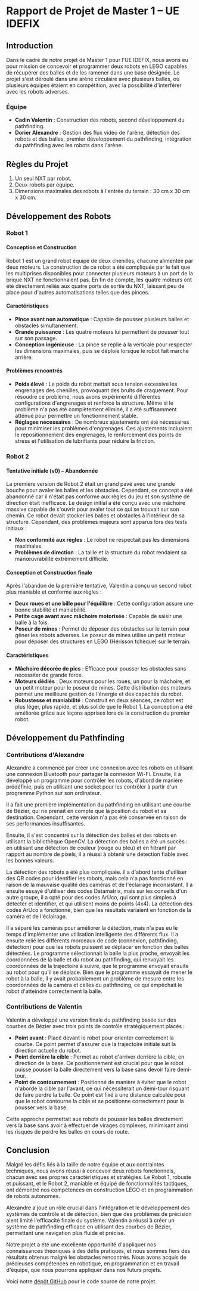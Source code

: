 # Rapport de Projet de Master 1 – UE IDEFIX

## Introduction

Dans le cadre de notre projet de Master 1 pour l'UE IDEFIX, nous avons eu pour mission de concevoir et programmer deux robots en LEGO capables de récupérer des balles et de les ramener dans une base désignée. Le projet s'est déroulé dans une arène circulaire avec plusieurs balles, où plusieurs équipes étaient en compétition, avec la possibilité d'interférer avec les robots adverses.

### Équipe
- **Cadin Valentin** : Construction des robots, second développement du pathfinding.
- **Dorier Alexandre** : Gestion des flux vidéo de l'arène, détection des robots et des balles, premier développement du pathfinding, intégration du pathfinding avec les robots dans l'arène.

## Règles du Projet
1. Un seul NXT par robot.
2. Deux robots par équipe.
3. Dimensions maximales des robots à l'entrée du terrain : 30 cm x 30 cm x 30 cm.

## Développement des Robots

### Robot 1
#### Conception et Construction
Robot 1 est un grand robot équipé de deux chenilles, chacune alimentée par deux moteurs. La construction de ce robot a été compliquée par le fait que les multiprises disponibles pour connecter plusieurs moteurs à un port de la brique NXT ne fonctionnaient pas. En fin de compte, les quatre moteurs ont été directement reliés aux quatre ports de sortie du NXT, laissant peu de place pour d'autres automatisations telles que des pinces.

#### Caractéristiques
- **Pince avant non automatique** : Capable de pousser plusieurs balles et obstacles simultanément.
- **Grande puissance** : Les quatre moteurs lui permettent de pousser tout sur son passage.
- **Conception ingénieuse** : La pince se replie à la verticale pour respecter les dimensions maximales, puis se déploie lorsque le robot fait marche arrière.

#### Problèmes rencontrés
- **Poids élevé** : Le poids du robot mettait sous tension excessive les engrenages des chenilles, provoquant des bruits de craquement. Pour résoudre ce problème, nous avons expérimenté différentes configurations d'engrenages et renforcé la structure. Même si le problème n'a pas été complètement éliminé, il a été suffisamment atténué pour permettre un fonctionnement stable.
- **Réglages nécessaires** : De nombreux ajustements ont été nécessaires pour minimiser les problèmes d'engrenages. Ces ajustements incluaient le repositionnement des engrenages, le renforcement des points de stress et l'utilisation de lubrifiants pour réduire la friction.

### Robot 2
#### Tentative initiale (v0) – Abandonnée
La première version de Robot 2 était un grand pavé avec une grande bouche pour avaler les balles et les obstacles. Cependant, ce concept a été abandonné car il n'était pas conforme aux règles du jeu et son système de direction était inefficace. Le design initial a été conçu avec une mâchoire massive capable de s'ouvrir pour avaler tout ce qui se trouvait sur son chemin. Ce robot devait stocker les balles et obstacles à l'intérieur de sa structure. Cependant, des problèmes majeurs sont apparus lors des tests initiaux :
- **Non conformité aux règles** : Le robot ne respectait pas les dimensions maximales.
- **Problèmes de direction** : La taille et la structure du robot rendaient sa manœuvrabilité extrêmement difficile.

#### Conception et Construction finale
Après l'abandon de la première tentative, Valentin a conçu un second robot plus maniable et conforme aux règles :
- **Deux roues et une bille pour l'équilibre** : Cette configuration assure une bonne stabilité et maniabilité.
- **Petite cage avant avec mâchoire motorisée** : Capable de saisir une balle à la fois.
- **Poseur de mines** : Permet de déposer des obstacles sur le terrain pour gêner les robots adverses. Le poseur de mines utilise un petit moteur pour déposer des structures en LEGO (Hérisson tchèque) sur le terrain.

#### Caractéristiques
- **Mâchoire décorée de pics** : Efficace pour pousser les obstacles sans nécessiter de grande force.
- **Moteurs dédiés** : Deux moteurs pour les roues, un pour la mâchoire, et un petit moteur pour le poseur de mines. Cette distribution des moteurs permet une meilleure gestion de l'énergie et des capacités du robot.
- **Robustesse et maniabilité** : Construit en deux séances, ce robot est plus léger, plus rapide, et plus solide que le Robot 1. La conception a été améliorée grâce aux leçons apprises lors de la construction du premier robot.

## Développement du Pathfinding

### Contributions d'Alexandre
Alexandre a commencé par créer une connexion avec les robots en utilisant une connexion Bluetooth pour partager la connexion Wi-Fi. Ensuite, il a développé un programme pour contrôler les robots, d'abord de manière prédéfinie, puis en utilisant une socket pour les contrôler à partir d'un programme Python sur son ordinateur.

Il a fait une première implémentation du pathfinding en utilisant une courbe de Bézier, qui ne prenait en compte que la position du robot et sa destination. Cependant, cette version n'a pas été conservée en raison de ses performances insuffisantes.

Ensuite, il s'est concentré sur la détection des balles et des robots en utilisant la bibliothèque OpenCV. La détection des balles a été un succès : en utilisant une détection de couleur (rouge ou bleu) et en filtrant par rapport au nombre de pixels, il a réussi à obtenir une détection fiable avec les bonnes valeurs.

La détection des robots a été plus compliquée. il a d'abord tenté d'utiliser des QR codes pour identifier les robots, mais cela n'a pas fonctionné en raison de la mauvaise qualité des caméras et de l'éclairage inconsistant. Il a ensuite essayé d'utiliser des codes Datamatrix, mais sur les conseils d'un autre groupe, il a opté pour des codes ArUco, qui sont plus simples à détecter et identifier, et qui utilisent moins de points (4x4). La détection des codes ArUco a fonctionné, bien que les résultats variaient en fonction de la caméra et de l'éclairage.

Il a séparé les caméras pour améliorer la détection, mais n'a pas eu le temps d'implémenter une utilisation intelligente des différents flux. Il a ensuite relié les différents morceaux de code (connexion, pathfinding, détection) pour que les robots puissent se déplacer en fonction des balles détectées. Le programme sélectionnait la balle la plus proche, envoyait les coordonnées de la balle et du robot au pathfinding, qui renvoyait les coordonnées de la trajectoire à suivre, que le programme envoyait ensuite au robot pour qu'il se déplace. Bien que le programme essayait de mener le robot à la balle, il y avait probablement un problème de mesure entre les coordonnées de la caméra et celles du pathfinding, ce qui empêchait le robot d'atteindre correctement la balle.

### Contributions de Valentin
Valentin a développé une version finale du pathfinding basée sur des courbes de Bézier avec trois points de contrôle stratégiquement placés :
- **Point avant** : Placé devant le robot pour orienter correctement la courbe. Ce point permet d'assurer que la trajectoire initiale suit la direction actuelle du robot.
- **Point derrière la cible** : Permet au robot d'arriver derrière la cible, en direction de la base. Ce positionnement est crucial pour que le robot puisse pousser la balle directement vers la base sans devoir faire demi-tour.
- **Point de contournement** : Positionné de manière à éviter que le robot n'aborde la cible par l'avant, ce qui nécessiterait un demi-tour risquant de faire perdre la balle. Ce point est fixé à une distance calculée pour que le robot contourne la cible et se positionne correctement pour la pousser vers la base.

Cette approche permettait aux robots de pousser les balles directement vers la base sans avoir à effectuer de virages complexes, minimisant ainsi les risques de perdre les balles en cours de route.

## Conclusion

Malgré les défis liés à la taille de notre équipe et aux contraintes techniques, nous avons réussi à concevoir deux robots fonctionnels, chacun avec ses propres caractéristiques et stratégies. Le Robot 1, robuste et puissant, et le Robot 2, maniable et équipé de fonctionnalités tactiques, ont démontré nos compétences en construction LEGO et en programmation de robots autonomes.

Alexandre a joué un rôle crucial dans l'intégration et le développement des systèmes de contrôle et de détection, bien que des problèmes de précision aient limité l'efficacité finale du système. Valentin a réussi à créer un système de pathfinding efficace en utilisant des courbes de Bézier, permettant une navigation plus fluide et précise.

Notre projet a été une excellente opportunité d'appliquer nos connaissances théoriques à des défis pratiques, et nous sommes fiers des résultats obtenus malgré les obstacles rencontrés. Nous avons acquis de précieuses compétences en robotique, en programmation et en travail d'équipe, que nous pourrons appliquer dans nos futurs projets.

Voici notre [dépôt GitHub](https://github.com/AlexandreDor/30par30) pour le code source de notre projet.